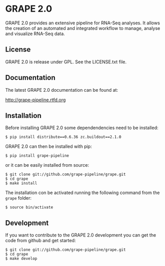GRAPE 2.0
=========

GRAPE 2.0 provides an extensive pipeline for RNA-Seq analyses. It allows the creation of an automated and integrated workflow to manage, analyse and visualize RNA-Seq data.


License
-------

GRAPE 2.0 is release under GPL. See the LICENSE.txt file.


Documentation
-------------

The latest GRAPE 2.0 documentation can be found at:

http://grape-pipeline.rtfd.org


Installation
------------

Before installing GRAPE 2.0 some dependendencies need to be installed:

    $ pip install distribute==0.6.36 zc.buildout==2.1.0 

GRAPE 2.0 can then be installed with pip:

    $ pip install grape-pipeline

or it can be easily installed from source:

    $ git clone git://github.com/grape-pipeline/grape.git
    $ cd grape
    $ make install

The installation con be activated running the following command from the `grape` folder:

    $ source bin/activate


Development
-----------

If you want to contribute to the GRAPE 2.0 development you can get the code from github and get started:

    $ git clone git://github.com/grape-pipeline/grape.git
    $ cd grape
    $ make develop
